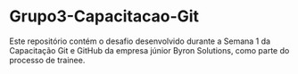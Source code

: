 # Grupo3-Capacitacao-Git
Este repositório contém o desafio desenvolvido durante a Semana 1 da Capacitação Git e GitHub da empresa júnior Byron Solutions, como parte do processo de trainee.
